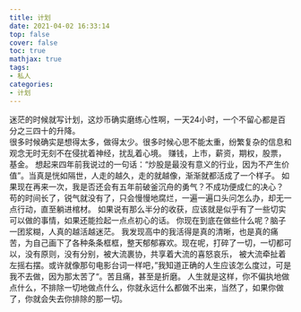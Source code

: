 ```yaml
---
title: 计划
date: 2021-04-02 16:33:14
top: false
cover: false
toc: true
mathjax: true
tags:
- 私人
categories:
- 计划
---
```

迷茫的时候就写计划，这炒币确实磨练心性啊，一天24小时，一个不留心都是百分之三四十的升降。  
很多时候确实是想得太多，做得太少。很多时候心思不能太重，纷繁复杂的信息和观念无时无刻不在侵扰着神经，扰乱着心境。
赚钱，上市，薪资，期权，股票，基金。
想起来四年前我说过的一句话：“炒股是最没有意义的行业，因为不产生价值”。当真是恍如隔世，人走的越久，走的就越像，渐渐就都活成了一个样子。
如果现在再来一次，我是否还会有五年前破釜沉舟的勇气？不成功便成仁的决心？
苟的时间长了，锐气就没有了，只会慢慢地腐烂，一遍一遍口头问怎么办，却无一点行动，直至躺进棺材。
如果说有那么半分的收获，应该就是似乎有了一些切实可以做的事情，如果还能捡起一点点初心的话。
你现在到底在做些什么呢？脑子一团浆糊，人真的越活越迷茫。
我发现高中的我活得是真的清晰，也是真的痛苦，为自己画下了各种条条框框，整天郁郁寡欢。现在呢，打碎了一切，一切都可以，没有原则，没有分别，被大流裹协，共享着大流的喜怒哀乐，
被大流牵扯着左摇右摆。或许就像那句电影台词一样吧，”我知道正确的人生应该怎么度过，可是我不去做，因为那太苦了“。苦且痛，甚至是折磨。
人生就是这样，你不偏执地做点什么，不排除一切地做点什么，你就永远什么都做不出来，当然了，如果你做了，你就会失去你排除的那一切。
